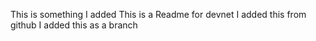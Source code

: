 This is something I added
This is a Readme for devnet
I added this from github
I added this as a branch
